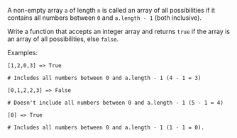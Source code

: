 A non-empty array `a` of length `n` is called an array of all possibilities if it contains all numbers between `0` and `a.length - 1` (both inclusive).

Write a function that accepts an integer array and returns `true` if the array is an array of all possibilities, else `false`.

Examples:

```
[1,2,0,3] => True

# Includes all numbers between 0 and a.length - 1 (4 - 1 = 3)

[0,1,2,2,3] => False

# Doesn't include all numbers between 0 and a.length - 1 (5 - 1 = 4)

[0] => True

# Includes all numbers between 0 and a.length - 1 (1 - 1 = 0).
```

